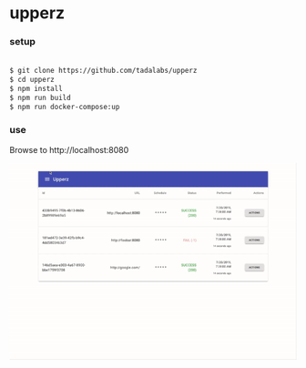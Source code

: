 # upperz

### setup

```

$ git clone https://github.com/tadalabs/upperz
$ cd upperz
$ npm install
$ npm run build
$ npm run docker-compose:up

```

### use

Browse to http://localhost:8080

![upperz Demo](upperz.gif?raw=true "upperz")